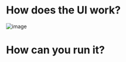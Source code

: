 # How does the UI work?
![image](https://github.com/kalamity0513/A-Study-of-the-Cobb-s-Axis/assets/115133535/5a9d549e-838d-4077-bbb8-ca0770fb121e)

# How can you run it?
